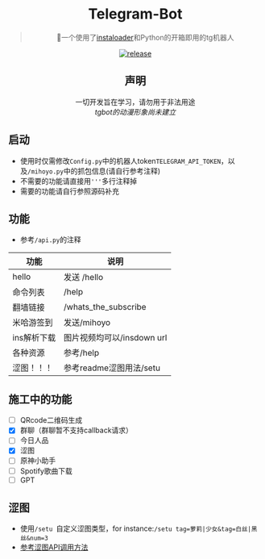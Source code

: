 

<div align="center">
  
# Telegram-Bot
> 🤖一个使用了<a href="https://github.com/instaloader/instaloader">instaloader</a>和Python的开箱即用的tg机器人

  <p align="center">
  <a href="https://github.com/BlingCc233/tgbot/releases">
    <img src="https://img.shields.io/github/v/release/BlingCc233/tgbot?color=blueviolet&include_prereleases&style=for-the-badge" alt="release">
  </a>
</p>

## 声明
一切开发旨在学习，请勿用于非法用途
  <br/>
_tgbot的动漫形象尚未建立_
</div>

## 启动
- 使用时仅需修改`Config.py`中的机器人token`TELEGRAM_API_TOKEN`，以及`/mihoyo.py`中的抓包信息(请自行参考注释)
- 不需要的功能请直接用`'''`多行注释掉
- 需要的功能请自行参照源码补充
## 功能
- 参考`/api.py`的注释

| 功能        | 说明                       |
| ---------- | ------------------------- |
| hello      | 发送 /hello                 |
| 命令列表     | /help                     |
| 翻墙链接   | /whats_the_subscribe       |
| 米哈游签到     | 发送/mihoyo                  |
| ins解析下载        | 图片视频均可以/insdown url |
| 各种资源     | 参考/help      |
| 涩图！！！   | 参考readme涩图用法/setu  |

## 施工中的功能
- [ ] QRcode二维码生成
- [X] 群聊（群聊暂不支持callback请求）
- [ ] 今日人品
- [X] 涩图
- [ ] 原神小助手
- [ ] Spotify歌曲下载
- [ ] GPT

## 涩图
- 使用`/setu `自定义涩图类型，for instance:`/setu tag=萝莉|少女&tag=白丝|黑丝&num=3`
- <a href="https://api.lolicon.app/#/">参考涩图API调用方法</a>
